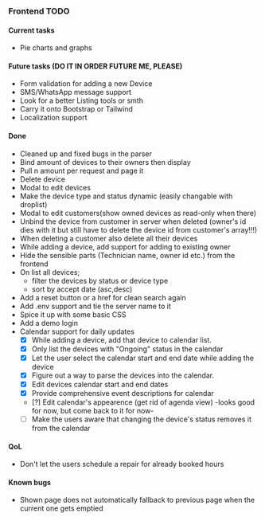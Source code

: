 ### Frontend TODO

#### Current tasks
- Pie charts and graphs

#### Future tasks (DO IT IN ORDER FUTURE ME, PLEASE)
- Form validation for adding a new Device
- SMS/WhatsApp message support
- Look for a better Listing tools or smth
- Carry it onto Bootstrap or Tailwind
- Localization support

#### Done
- Cleaned up and fixed bugs in the parser
- Bind amount of devices to their owners then display 
- Pull n amount per request and page it 
- Delete device
- Modal to edit devices
- Make the device type and status dynamic (easily changable with droplist)
- Modal to edit customers(show owned devices as read-only when there)
- Unbind the device from customer in server when deleted (owner's id dies with it but still have to delete the device id from customer's array!!!)
- When deleting a customer also delete all their devices
- While adding a device, add support for adding to existing owner
- Hide the sensible parts (Technician name, owner id etc.) from the frontend
- On list all devices;
  - filter the devices by status or device type
  - sort by accept date (asc,desc)
- Add a reset button or a href for clean search again
- Add .env support and tie the server name to it
- Spice it up with some basic CSS
- Add a demo login
- Calendar support for daily updates
  - [x] While adding a device, add that device to calendar list.
  - [x] Only list the devices with "Ongoing" status in the calendar
  - [x] Let the user select the calendar start and end date while adding the device
  - [x] Figure out a way to parse the devices into the calendar.
  - [x] Edit devices calendar start and end dates
  - [x] Provide comprehensive event descriptions for calendar
  - [?] Edit calendar's appearence (get rid of agenda view) -looks good for now, but come back to it for now-
  - [ ] Make the users aware that changing the device's status removes it from the calendar 

#### QoL
- Don't let the users schedule a repair for already booked hours

#### Known bugs
- Shown page does not automatically fallback to previous page when the current one gets emptied
